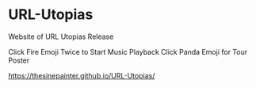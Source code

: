 # URL-Utopias
Website of URL Utopias Release

Click Fire Emoji Twice to Start Music Playback
Click Panda Emoji for Tour Poster

https://thesinepainter.github.io/URL-Utopias/
